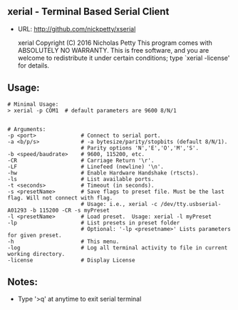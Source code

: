 
xerial - Terminal Based Serial Client
-------------------------------------
 + URL: http://github.com/nickpetty/xserial

    xerial Copyright (C) 2016  Nicholas Petty
    This program comes with ABSOLUTELY NO WARRANTY.
    This is free software, and you are welcome to redistribute it
    under certain conditions; type `xerial -license' for details.

Usage:
------------------------------------------------------------------------
    # Minimal Usage:
    > xerial -p COM1  # default parameters are 9600 8/N/1

    
    # Arguments:
    -p <port>              # Connect to serial port.
    -a <b/p/s>             # -a bytesize/parity/stopbits (default 8/N/1).
                           # Parity options 'N','E','O','M','S'.
    -b <speed/baudrate>    # 9600, 115200, etc.
    -CR                    # Carriage Return '\r'.
    -LF                    # Linefeed (newline) '\n'.
    -hw                    # Enable Hardware Handshake (rtscts).
    -ls                    # List available ports.
    -t <seconds>           # Timeout (in seconds).
    -s <presetName>        # Save flags to preset file. Must be the last flag. Will not connect with flag.
                           # Usage: i.e., xerial -c /dev/tty.usbserial-A01293 -b 115200 -CR -s myPreset
    -l <presetName>        # Load preset.  Usage: xerial -l myPreset
    -lp                    # List presets in preset folder
                           # Optional: '-lp <presetname>' Lists parameters for given preset.
    -h                     # This menu.
    -log                   # Log all terminal activity to file in current working directory.
    -license               # Display License

Notes:
------------------------------------------------------------------------
 + Type '>q' at anytime to exit serial terminal